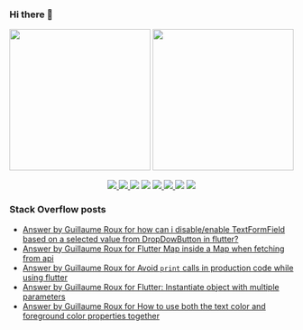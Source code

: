 ### Hi there 👋

<p align="left">
 <a>
  <img height="250em" src="https://github-readme-stats.vercel.app/api?username=TesteurManiak&theme=tokyonight" />
  <a href="https://stackoverflow.com/users/9942346/testeur-maniak">
   <img height="250em" src="https://github-readme-stackoverflow.vercel.app/?userID=9942346&theme=dark" />
  </a>
 </a>
</p>

<p align="center">
 <a href="https://pub.dev/publishers/rouxguillau.me/packages">
  <img src="https://img.shields.io/badge/dart-%230175C2.svg?&style=for-the-badge&logo=dart&logoColor=white"/>
 </a>
 <a href="https://pub.dev/publishers/rouxguillau.me/packages">
  <img src="https://img.shields.io/badge/Flutter%20-%2302569B.svg?&style=for-the-badge&logo=Flutter&logoColor=white" />
 </a>
 <img src="https://img.shields.io/badge/swift-%23FA7343.svg?&style=for-the-badge&logo=swift&logoColor=white"/>
 <img src="https://img.shields.io/badge/git%20-%23F05033.svg?&style=for-the-badge&logo=git&logoColor=white"/>
 <a href="https://gitlab.com/G_Roux">
  <img src="https://img.shields.io/badge/gitlab%20-%23181717.svg?&style=for-the-badge&logo=gitlab&logoColor=white"/>
 </a>
 <a href="https://github.com/TesteurManiak">
  <img src="https://img.shields.io/badge/github%20-%23121011.svg?&style=for-the-badge&logo=github&logoColor=white"/>
 </a>
 <img src="https://img.shields.io/badge/firebase%20-%23039BE5.svg?&style=for-the-badge&logo=firebase"/>
 <a href="https://www.linkedin.com/in/guillaume2-roux/">
  <img src="https://img.shields.io/badge/linkedin%20-%230077B5.svg?&style=for-the-badge&logo=linkedin&logoColor=white"/>
 </a>
</p>

### Stack Overflow posts

<!-- STACKOVERFLOW:START -->
- [Answer by Guillaume Roux for how can i disable/enable TextFormField based on a selected value from DropDowButton in flutter?](https://stackoverflow.com/questions/70985686/how-can-i-disable-enable-textformfield-based-on-a-selected-value-from-dropdowbut/70985851#70985851)
- [Answer by Guillaume Roux for Flutter Map inside a Map when fetching from api](https://stackoverflow.com/questions/70923719/flutter-map-inside-a-map-when-fetching-from-api/70923890#70923890)
- [Answer by Guillaume Roux for Avoid `print` calls in production code while using flutter](https://stackoverflow.com/questions/70922788/avoid-print-calls-in-production-code-while-using-flutter/70922854#70922854)
- [Answer by Guillaume Roux for Flutter: Instantiate object with multiple parameters](https://stackoverflow.com/questions/70885357/flutter-instantiate-object-with-multiple-parameters/70901872#70901872)
- [Answer by Guillaume Roux for How to use both the text color and foreground color properties together](https://stackoverflow.com/questions/70874150/how-to-use-both-the-text-color-and-foreground-color-properties-together/70880979#70880979)
<!-- STACKOVERFLOW:END -->
